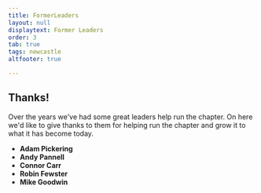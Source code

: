 ```yaml
---
title: FormerLeaders
layout: null
displaytext: Former Leaders
order: 3
tab: true
tags: newcastle
altfooter: true

---
```


## Thanks!

Over the years we've had some great leaders help run the chapter. On here we'd like to give thanks to them for helping run the chapter and grow it to what it has become today.

* **Adam Pickering**
* **Andy Pannell**
* **Connor Carr**
* **Robin Fewster**
* **Mike Goodwin**
